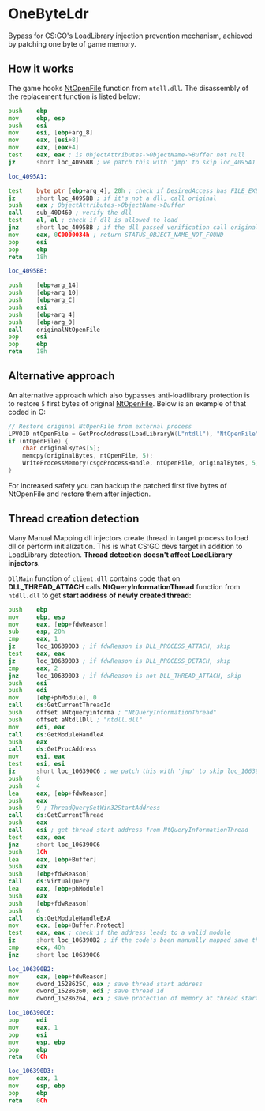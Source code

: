 # OneByteLdr
Bypass for CS:GO's LoadLibrary injection prevention mechanism, achieved by patching one byte of game memory. 

## How it works
The game hooks [NtOpenFile](https://docs.microsoft.com/en-us/windows/win32/api/winternl/nf-winternl-ntopenfile) function from `ntdll.dll`. The disassembly of the replacement function is listed below:

```asm
push    ebp
mov     ebp, esp
push    esi
mov     esi, [ebp+arg_8]
mov     eax, [esi+8]
mov     eax, [eax+4]
test    eax, eax ; is ObjectAttributes->ObjectName->Buffer not null
jz      short loc_4095BB ; we patch this with 'jmp' to skip loc_4095A1

loc_4095A1:

test    byte ptr [ebp+arg_4], 20h ; check if DesiredAccess has FILE_EXECUTE flag set (whether we're loading a dll)
jz      short loc_4095BB ; if it's not a dll, call original
push    eax ; ObjectAttributes->ObjectName->Buffer
call    sub_40D460 ; verify the dll
test    al, al ; check if dll is allowed to load
jnz     short loc_4095BB ; if the dll passed verification call original
mov     eax, 0C0000034h ; return STATUS_OBJECT_NAME_NOT_FOUND
pop     esi
pop     ebp
retn    18h

loc_4095BB:

push    [ebp+arg_14]
push    [ebp+arg_10]
push    [ebp+arg_C]
push    esi
push    [ebp+arg_4]
push    [ebp+arg_0]
call    originalNtOpenFile
pop     esi
pop     ebp
retn    18h
```

## Alternative approach
An alternative approach which also bypasses anti-loadlibrary protection is to restore `5` first bytes of original [NtOpenFile](https://docs.microsoft.com/en-us/windows/win32/api/winternl/nf-winternl-ntopenfile). Below is an example of that coded in C:
```c
// Restore original NtOpenFile from external process
LPVOID ntOpenFile = GetProcAddress(LoadLibraryW(L"ntdll"), "NtOpenFile");
if (ntOpenFile) {
    char originalBytes[5];
    memcpy(originalBytes, ntOpenFile, 5);
    WriteProcessMemory(csgoProcessHandle, ntOpenFile, originalBytes, 5, NULL);
}
```

For increased safety you can backup the patched first five bytes of NtOpenFile and restore them after injection.

## Thread creation detection
Many Manual Mapping dll injectors create thread in target process to load dll or perform initialization. This is what CS:GO devs target in addition to LoadLibrary detection. **Thread detection doesn't affect LoadLibrary injectors**.

`DllMain` function of `client.dll` contains code that on  **DLL_THREAD_ATTACH** calls **NtQueryInformationThread** function from `ntdll.dll` to get **start address of newly created thread**:

```asm
push    ebp
mov     ebp, esp
mov     eax, [ebp+fdwReason]
sub     esp, 20h
cmp     eax, 1
jz      loc_106390D3 ; if fdwReason is DLL_PROCESS_ATTACH, skip
test    eax, eax
jz      loc_106390D3 ; if fdwReason is DLL_PROCESS_DETACH, skip
cmp     eax, 2
jnz     loc_106390D3 ; if fdwReason is not DLL_THREAD_ATTACH, skip
push    esi
push    edi
mov     [ebp+phModule], 0
call    ds:GetCurrentThreadId
push    offset aNtqueryinforma ; "NtQueryInformationThread"
push    offset aNtdllDll ; "ntdll.dll"
mov     edi, eax
call    ds:GetModuleHandleA
push    eax
call    ds:GetProcAddress
mov     esi, eax
test    esi, esi
jz      short loc_106390C6 ; we patch this with 'jmp' to skip loc_106390B2
push    0
push    4
lea     eax, [ebp+fdwReason]
push    eax
push    9 ; ThreadQuerySetWin32StartAddress
call    ds:GetCurrentThread
push    eax
call    esi ; get thread start address from NtQueryInformationThread
test    eax, eax
jnz     short loc_106390C6
push    1Ch
lea     eax, [ebp+Buffer]
push    eax
push    [ebp+fdwReason]
call    ds:VirtualQuery
lea     eax, [ebp+phModule]
push    eax
push    [ebp+fdwReason]
push    6
call    ds:GetModuleHandleExA
mov     ecx, [ebp+Buffer.Protect]
test    eax, eax ; check if the address leads to a valid module
jz      short loc_106390B2 ; if the code's been manually mapped save thread's characteristics
cmp     ecx, 40h
jnz     short loc_106390C6

loc_106390B2:
mov     eax, [ebp+fdwReason]
mov     dword_1528625C, eax ; save thread start address
mov     dword_15286260, edi ; save thread id
mov     dword_15286264, ecx ; save protection of memory at thread start address

loc_106390C6:
pop     edi
mov     eax, 1
pop     esi
mov     esp, ebp
pop     ebp
retn    0Ch

loc_106390D3:
mov     eax, 1
mov     esp, ebp
pop     ebp
retn    0Ch
```